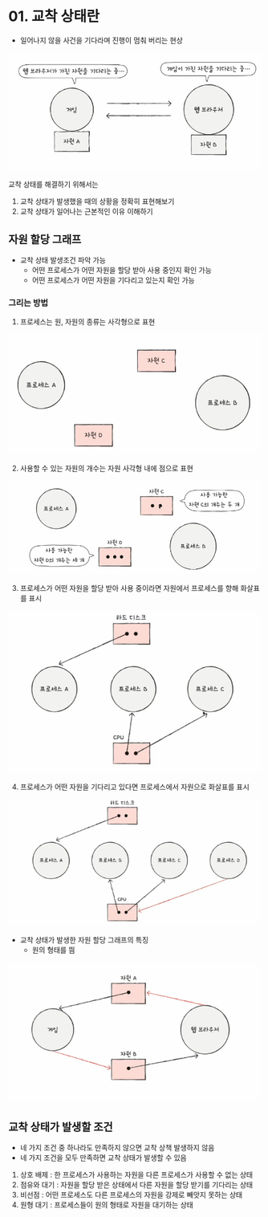 # 01. 교착 상태란
- 일어나지 않을 사건을 기다라며 진행이 멈춰 버리는 현상

![img.png](img.png)

교착 상태를 해결하기 위해서는  
1. 교착 상태가 발생했을 때의 상황을 정확히 표현해보기
2. 교착 상태가 일어나는 근본적인 이유 이해하기


## 자원 할당 그래프
- 교착 상태 발생조건 파악 가능
  - 어떤 프로세스가 어떤 자원을 할당 받아 사용 중인지 확인 가능
  - 어떤 프로세스가 어떤 자원을 기다리고 있는지 확인 가능

### 그리는 방법
1. 프로세스는 원, 자원의 종류는 사각형으로 표현

![img_1.png](img_1.png)

2. 사용할 수 있는 자원의 개수는 자원 사각형 내에 점으로 표현

![img_2.png](img_2.png)

3. 프로세스가 어떤 자원을 할당 받아 사용 중이라면 자원에서 프로세스를 향해 화살표를 표시

![img_3.png](img_3.png)

4. 프로세스가 어떤 자원을 기다리고 있다면 프로세스에서 자원으로 화살표를 표시

![img_4.png](img_4.png)


- 교착 상태가 발생한 자원 할당 그래프의 특징
  - 원의 형태를 띔

![img_5.png](img_5.png)

## 교착 상태가 발생할 조건
- 네 가지 조건 중 하나라도 만족하지 않으면 교착 상책 발생하지 않음
- 네 가지 조건을 모두 만족하면 교착 상태가 발생할 수 있음

1. 상호 배제 : 한 프로세스가 사용하는 자원을 다른 프로세스가 사용할 수 없는 상태
2. 점유와 대기 : 자원을 할당 받은 상태에서 다른 자원을 할당 받기를 기다리는 상태
3. 비선점 : 어떤 프로세스도 다른 프로세스의 자원을 강제로 빼앗지 못하는 상태
4. 원형 대기 : 프로세스들이 원의 형태로 자원을 대기하는 상태
